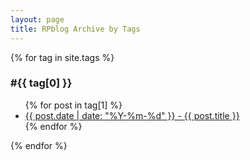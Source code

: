 ```yaml
---
layout: page
title: RPblog Archive by Tags
---
```


{% for tag in site.tags %}
  <h3>#{{ tag[0] }}</h3>
  <ul>
    {% for post in tag[1] %}
      <li><a href="{{ post.url }}">{{ post.date | date: "%Y-%m-%d" }} - {{ post.title }}</a></li>
    {% endfor %}
  </ul>
{% endfor %}